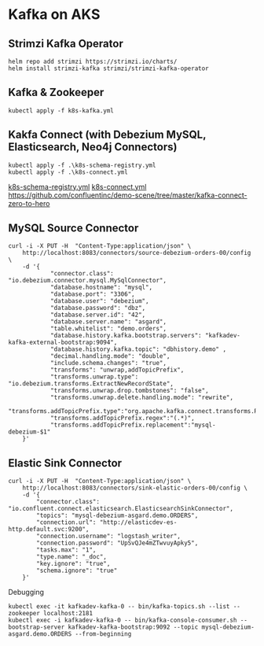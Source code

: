 # Kafka on AKS

## Strimzi Kafka Operator

    helm repo add strimzi https://strimzi.io/charts/
	helm install strimzi-kafka strimzi/strimzi-kafka-operator

## Kafka & Zookeeper

	kubectl apply -f k8s-kafka.yml

## Kakfa Connect (with Debezium MySQL, Elasticsearch, Neo4j Connectors)

    kubectl apply -f .\k8s-schema-registry.yml
	kubectl apply -f .\k8s-connect.yml

[k8s-schema-registry.yml](k8s-schema-registry.yml)    [k8s-connect.yml](k8s-coonect.yml)
https://github.com/confluentinc/demo-scene/tree/master/kafka-connect-zero-to-hero

## MySQL Source Connector

	curl -i -X PUT -H  "Content-Type:application/json" \
		http://localhost:8083/connectors/source-debezium-orders-00/config \
		-d '{
				"connector.class": "io.debezium.connector.mysql.MySqlConnector",
				"database.hostname": "mysql",
				"database.port": "3306",
				"database.user": "debezium",
				"database.password": "dbz",
				"database.server.id": "42",
				"database.server.name": "asgard",
				"table.whitelist": "demo.orders",
				"database.history.kafka.bootstrap.servers": "kafkadev-kafka-external-bootstrap:9094",
				"database.history.kafka.topic": "dbhistory.demo" ,
				"decimal.handling.mode": "double",
				"include.schema.changes": "true",
				"transforms": "unwrap,addTopicPrefix",
				"transforms.unwrap.type": "io.debezium.transforms.ExtractNewRecordState",
				"transforms.unwrap.drop.tombstones": "false",
				"transforms.unwrap.delete.handling.mode": "rewrite",
				"transforms.addTopicPrefix.type":"org.apache.kafka.connect.transforms.RegexRouter",
				"transforms.addTopicPrefix.regex":"(.*)",
				"transforms.addTopicPrefix.replacement":"mysql-debezium-$1"
		}'

## Elastic Sink Connector

	curl -i -X PUT -H  "Content-Type:application/json" \
		http://localhost:8083/connectors/sink-elastic-orders-00/config \
		-d '{
			"connector.class": "io.confluent.connect.elasticsearch.ElasticsearchSinkConnector",
			"topics": "mysql-debezium-asgard.demo.ORDERS",
			"connection.url": "http://elasticdev-es-http.default.svc:9200",
			"connection.username": "logstash_writer",
			"connection.password": "UpSvQJe4mZTwvuyApky5",
			"tasks.max": "1",
			"type.name": "_doc",
			"key.ignore": "true",
			"schema.ignore": "true"
		}'

Debugging

	kubectl exec -it kafkadev-kafka-0 -- bin/kafka-topics.sh --list --zookeeper localhost:2181
	kubectl exec -i kafkadev-kafka-0 -- bin/kafka-console-consumer.sh --bootstrap-server kafkadev-kafka-bootstrap:9092 --topic mysql-debezium-asgard.demo.ORDERS --from-beginning
